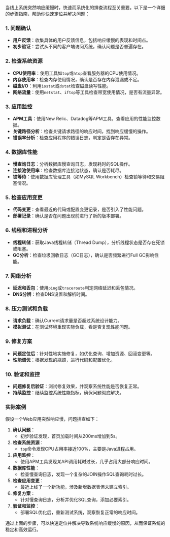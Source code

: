 当线上系统突然响应缓慢时，快速而系统化的排查流程至关重要。以下是一个详细的步骤指南，帮助你快速定位并解决问题：

### 1. 问题确认
+ **用户反馈**：收集具体的用户反馈信息，包括响应缓慢的表现和时间点。
+ **初步验证**：尝试从不同的客户端访问系统，确认问题是否普遍存在。

### 2. 检查系统资源
+ **CPU使用率**：使用工具如`top`或`htop`查看服务器的CPU使用情况。
+ **内存使用率**：检查内存使用情况，确认是否存在内存泄漏或不足。
+ **磁盘I/O**：利用`iostat`或`dstat`检查磁盘读写性能。
+ **网络流量**：使用`netstat`、`iftop`等工具检查带宽使用情况，是否有流量异常。

### 3. 应用监控
+ **APM工具**：使用New Relic、Datadog等APM工具，查看应用的性能监控数据。
+ **关键路径分析**：检查关键请求路径的响应时间，找到响应缓慢的操作。
+ **错误率分析**：检查应用程序的错误日志，判定是否存在异常。

### 4. 数据库性能
+ **慢查询日志**：分析数据库慢查询日志，发现耗时的SQL操作。
+ **连接池使用率**：检查数据库连接池状态，确认是否耗尽。
+ **锁等待**：使用数据库管理工具（如MySQL Workbench）检查锁等待和交易阻塞情况。

### 5. 检查应用变更
+ **代码变更**：查看最近的代码或配置变更记录，是否引入了性能问题。
+ **部署记录**：确认是否在问题出现前进行了新的版本部署。

### 6. 线程和进程分析
+ **线程转储**：获取Java线程转储（Thread Dump），分析线程状态是否存在死锁或阻塞。
+ **GC分析**：检查垃圾回收日志（GC日志），确认是否频繁进行Full GC影响性能。

### 7. 网络分析
+ **延迟和丢包**：使用`ping`或`traceroute`判定网络延迟和丢包情况。
+ **DNS分辨**：检查DNS设置和解析时间。

### 8. 压力测试和负载
+ **请求负载**：确认Current请求量是否超过系统设计能力。
+ **模拟测试**：在测试环境重现实际负载，看是否复现性能问题。

### 9. 修复方案
+ **问题定位后**：针对性地实施修复，如优化查询、增加资源、回滚变更等。
+ **性能调优**：根据发现的瓶颈，进行代码和配置优化。

### 10. 验证和监控
+ **问题修复后验证**：测试修复效果，并观察系统性能是否恢复正常。
+ **持续监控**：继续监控系统性能指标，确保问题彻底解决。

### 实际案例
假设一个Web应用突然响应慢，问题排查如下：

1. **确认问题**：
    - 初步验证发现，首页加载时间从200ms增加到5s。
2. **检查系统资源**：
    - `top`命令发现CPU占用率接近100%，主要是Java进程占用。
3. **应用监控**：
    - 使用APM工具发现某API调用耗时过长，几乎占用大部分响应时间。
4. **数据库性能**：
    - 检查慢查询日志，发现一个复杂的JOIN操作SQL查询耗时过长。
5. **检查应用变更**：
    - 最近上线了一个新功能，涉及新增数据表但未建立索引。
6. **修复方案**：
    - 针对慢查询日志，分析并优化SQL查询，添加必要索引。
7. **验证和监控**：
    - 部署SQL优化后，重新测试系统，观察恢复正常的响应时间。

通过上面的步骤，可以快速定位并解决导致系统响应缓慢的原因，从而保证系统的稳定和高效运行。

